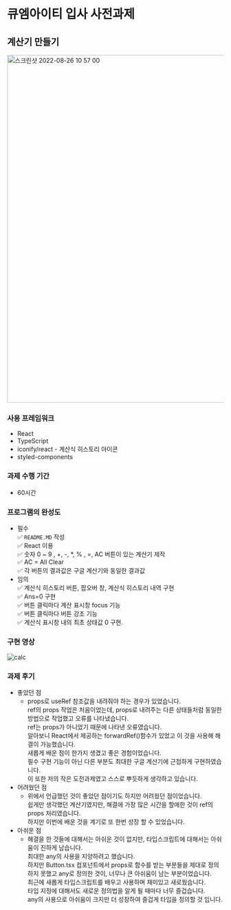 # 큐엠아이티 입사 사전과제

## 계산기 만들기
<img width="807" alt="스크린샷 2022-08-26 10 57 00" src="https://user-images.githubusercontent.com/97146131/186858999-e966b27c-7369-452e-b260-64c452775eff.png">

### 사용 프레임워크
* React
* TypeScript
* iconify/react - 계산식 히스토리 아이콘
* styled-components

### 과제 수행 기간
* 60시간

### 프로그램의 완성도
* 필수  
✅ `README.MD` 작성  
✅ React 이용  
✅ 숫자 0 ~ 9 , +, -, *, % , =, AC 버튼이 있는 계산기 제작  
✅ AC = All Clear  
✅ 각 버튼의 결과값은 구글 계산기와 동일한 결과값    
* 임의  
✅ 계산식 히스토리 버튼, 팝오버 창, 계산식 히스토리 내역 구현  
✅ Ans=0 구현  
✅ 버튼 클릭마다 계산 표시창 focus 기능  
✅ 버튼 클릭마다 버튼 강조 기능  
✅ 계산식 표시창 내의 최초 상태값 0 구현.  


### 구현 영상
![calc](https://user-images.githubusercontent.com/97146131/186858893-4d9d996e-c7b8-42b6-9ac3-1f01a06d12ba.gif)

### 과제 후기
* 좋았던 점
  * props로 useRef 참조값을 내려줘야 하는 경우가 있었습니다.  
  ref의 props 작업은 처음이었는데, props로 내려주는 다른 상태들처럼 동일한 방법으로 작업했고 오류를 나타냈습니다.  
  ref는 props가 아니었기 때문에 나타낸 오류였습니다.  
  알아보니 React에서 제공하는 forwardRef()함수가 있었고 이 것을 사용해 해결이 가능했습니다.  
  새롭게 배운 점이 한가지 생겼고 좋은 경험이었습니다.  
  필수 구현 기능이 아닌 다른 부분도 최대한 구글 계산기에 근접하게 구현하였습니다.  
  이 또한 저의 작은 도전과제였고 스스로 뿌듯하게 생각하고 있습니다.  
* 어려웠던 점
  * 위에서 언급했던 것이 좋았던 점이기도 하지만 어려웠던 점이었습니다.  
  쉽게만 생각했던 계산기였지만, 해결에 가장 많은 시간을 할애한 것이 ref의 props 처리였습니다.   
  하지만 이번에 배운 것을 계기로 또 한번 성장 할 수 있었습니다.  
* 아쉬운 점
  * 해결을 한 것들에 대해서는 아쉬운 것이 없지만, 타입스크립트에 대해서는 아쉬움이 진하게 남습니다.  
  최대한 any의 사용을 지양하려고 했습니다.  
  하지만 Button.tsx 컴포넌트에서 props로 함수를 받는 부분들을 제대로 정의하지 못했고 any로 정의한 것이, 너무나 큰 아쉬움이 남는 부분이었습니다.  
  최근에 새롭게 타입스크립트를 배우고 사용하며 재미있고 새로웠습니다.  
  타입 지정에 대해서도 새로운 정의법을 알게 될 때마다 너무 즐겁습니다.  
  any의 사용으로 아쉬움이 크지만 더 성장하여 즐겁게 타입을 정의할 것 입니다.  
